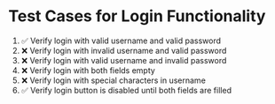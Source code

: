 # Test Cases for Login Functionality

1. ✅ Verify login with valid username and valid password  
2. ❌ Verify login with invalid username and valid password  
3. ❌ Verify login with valid username and invalid password  
4. ❌ Verify login with both fields empty  
5. ❌ Verify login with special characters in username  
6. ✅ Verify login button is disabled until both fields are filled  
